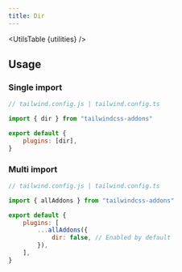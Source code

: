 ```yaml
---
title: Dir
---
```


<script>
    import UtilsTable from "$lib/UtilsTable.svelte"
    import { getUtilities } from "$utils/tailwind.js"
    import { dir } from "tailwindcss-addons"
    const utilities = getUtilities(dir.handler);
</script>

<UtilsTable {utilities} />

## Usage

### Single import

```js
// tailwind.config.js | tailwind.config.ts

import { dir } from "tailwindcss-addons"

export default {
    plugins: [dir],
}
```

### Multi import

```js
// tailwind.config.js | tailwind.config.ts

import { allAddons } from "tailwindcss-addons"

export default {
    plugins: [
        ...allAddons({
            dir: false, // Enabled by default
        }),
    ],
}
```

